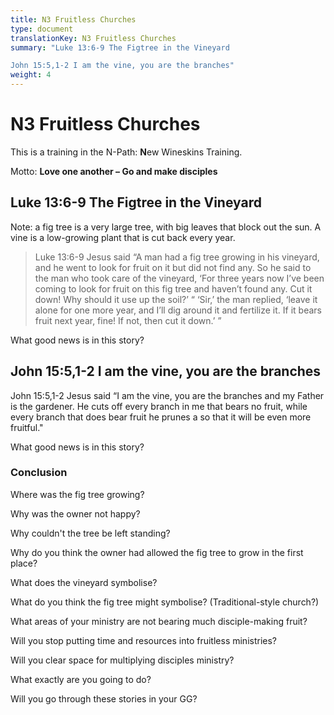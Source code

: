 ```yaml
---
title: N3 Fruitless Churches
type: document
translationKey: N3 Fruitless Churches
summary: "Luke 13:6-9 The Figtree in the Vineyard	

John 15:5,1-2 I am the vine, you are the branches"
weight: 4
---
```

# N3 Fruitless Churches

This is a training in the N-Path: **N**ew Wineskins Training.

Motto: **Love one another – Go and make disciples**

## Luke 13:6-9 The Figtree in the Vineyard

Note: a fig tree is a very large tree, with big leaves that block out the sun. A vine is a low-growing plant that is cut back every year.

>   Luke 13:6-9 Jesus said “A man had a fig tree growing in his vineyard, and he went to look for fruit on it but did not find any. So he said to the man who took care of the vineyard, ‘For three years now I’ve been coming to look for fruit on this fig tree and haven’t found any. Cut it down! Why should it use up the soil?’ “ ‘Sir,’ the man replied, ‘leave it alone for one more year, and I’ll dig around it and fertilize it. If it bears fruit next year, fine! If not, then cut it down.’ ”

What good news is in this story?

## John 15:5,1-2 I am the vine, you are the branches

John 15:5,1-2 Jesus said “I am the vine, you are the branches and my Father is the gardener. He cuts off every branch in me that bears no fruit, while every branch that does bear fruit he prunes a so that it will be even more fruitful."

What good news is in this story?

### Conclusion

Where was the fig tree growing?

Why was the owner not happy?

Why couldn't the tree be left standing?

Why do you think the owner had allowed the fig tree to grow in the first place?

What does the vineyard symbolise?

What do you think the fig tree might symbolise? (Traditional-style church?)

What areas of your ministry are not bearing much disciple-making fruit?

Will you stop putting time and resources into fruitless ministries?

Will you clear space for multiplying disciples ministry?

What exactly are you going to do?

Will you go through these stories in your GG?

